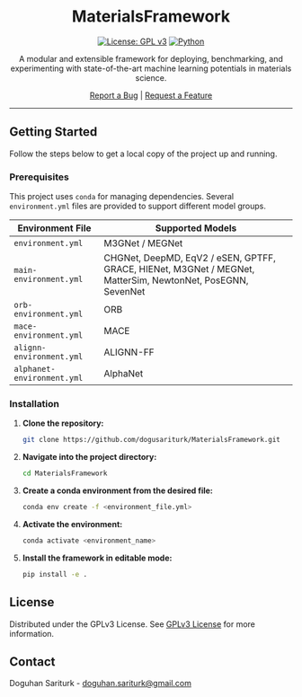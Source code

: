 <div align="center">

# MaterialsFramework

[![License: GPL v3](https://img.shields.io/badge/License-GPLv3-blue.svg)](https://opensource.org/license/gpl-3-0)
[![Python](https://img.shields.io/badge/python-3.8+-brightgreen.svg)](https://www.python.org/)

<p>
  A modular and extensible framework for deploying, benchmarking, and experimenting with state-of-the-art machine learning potentials in materials science.
</p>

<p>
  <a href="https://github.com/dogusariturk/MaterialsFramework/issues/new?labels=bug">Report a Bug</a> |
  <a href="https://github.com/dogusariturk/MaterialsFramework/issues/new?labels=enhancement">Request a Feature</a>
</p>

</div>

---

## Getting Started

Follow the steps below to get a local copy of the project up and running.


### Prerequisites

This project uses `conda` for managing dependencies. Several `environment.yml` files are provided to support different model groups.

| Environment File           | Supported Models                                                                                            |
|----------------------------|-------------------------------------------------------------------------------------------------------------|
| `environment.yml`          | M3GNet / MEGNet                                                                                             |
| `main-environment.yml`     | CHGNet, DeepMD, EqV2 / eSEN, GPTFF, GRACE, HIENet, M3GNet / MEGNet, MatterSim, NewtonNet, PosEGNN, SevenNet |
| `orb-environment.yml`      | ORB                                                                                                         |
| `mace-environment.yml`     | MACE                                                                                                        |
| `alignn-environment.yml`   | ALIGNN-FF                                                                                                   |
| `alphanet-environment.yml` | AlphaNet                                                                                                    |

 ### Installation

1. **Clone the repository:**
   ```bash
   git clone https://github.com/dogusariturk/MaterialsFramework.git

2.  **Navigate into the project directory:**
    ```sh
    cd MaterialsFramework
    ```
3.  **Create a conda environment from the desired file:**
    ```sh
    conda env create -f <environment_file.yml>
    ```
4.  **Activate the environment:**
    ```sh
    conda activate <environment_name>
    ```
5.  **Install the framework in editable mode:**
    ```sh
    pip install -e .
    ```

## License

Distributed under the GPLv3 License. See [GPLv3 License](https://opensource.org/license/gpl-3-0) for more information.

## Contact

Doguhan Sariturk - [doguhan.sariturk@gmail.com](mailto:doguhan.sariturk@gmail.com)

